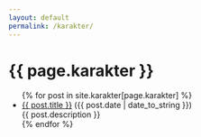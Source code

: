```yaml
---
layout: default
permalink: /karakter/
---
```


<div class="post row">
<h1>{{ page.karakter }}</h1>
<ul>
{% for post in site.karakter[page.karakter] %}
  <li><a href="{{ post.url }}">{{ post.title }}</a> ({{ post.date | date_to_string }})<br>
    {{ post.description }}
  </li>
{% endfor %}
</ul>
</div>
